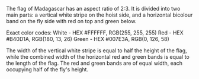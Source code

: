 The flag of Madagascar has an aspect ratio of 2:3. It is divided into two main parts: a vertical white stripe on the hoist side, and a horizontal bicolour band on the fly side with red on top and green below.

Exact color codes:
White - HEX #FFFFFF, RGB(255, 255, 255)
Red - HEX #B40D1A, RGB(180, 13, 26)
Green - HEX #007E3A, RGB(0, 126, 58)

The width of the vertical white stripe is equal to half the height of the flag, while the combined width of the horizontal red and green bands is equal to the length of the flag. The red and green bands are of equal width, each occupying half of the fly's height.